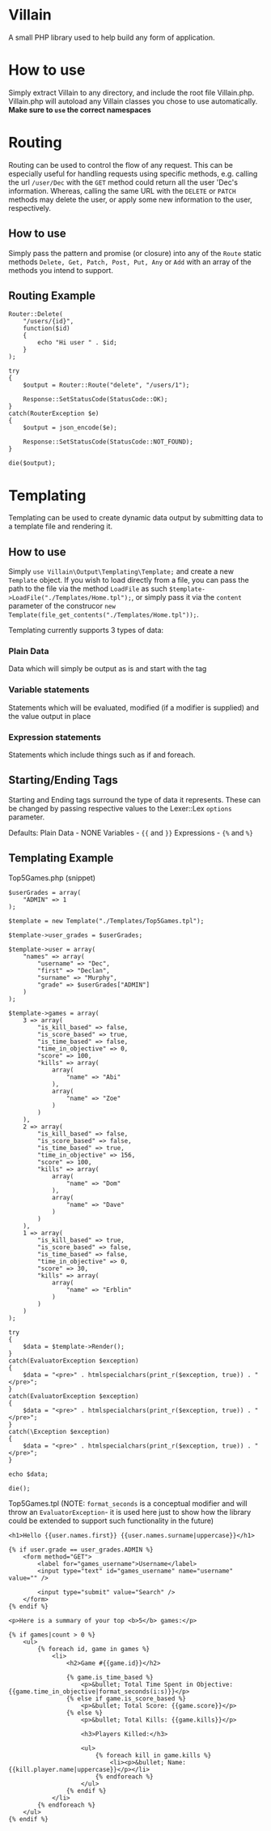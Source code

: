 # Villain
A small PHP library used to help build any form of application.

# How to use
Simply extract Villain to any directory, and include the root file Villain.php.
Villain.php will autoload any Villain classes you chose to use automatically.
**Make sure to `use` the correct namespaces**

# Routing
Routing can be used to control the flow of any request.
This can be especially useful for handling requests using specific methods, e.g. calling the url `/user/Dec` with the `GET` method could return all the user 'Dec's information. Whereas, calling the same URL with the `DELETE` or `PATCH` methods may delete the user, or apply some new information to the user, respectively.

## How to use
Simply pass the pattern and promise (or closure) into any of the `Route` static methods `Delete, Get, Patch, Post, Put, Any` or `Add` with an array of the methods you intend to support.

## Routing Example
```
Router::Delete(
	"/users/{id}",
	function($id)
	{
		echo "Hi user " . $id;
	}
);

try
{
	$output = Router::Route("delete", "/users/1");

	Response::SetStatusCode(StatusCode::OK);
}
catch(RouterException $e)
{
	$output = json_encode($e);

	Response::SetStatusCode(StatusCode::NOT_FOUND);
}

die($output);
```

# Templating
Templating can be used to create dynamic data output by submitting data to a template file and rendering it.

## How to use
Simply `use Villain\Output\Templating\Template;` and create a new `Template` object.
If you wish to load directly from a file, you can pass the path to the file via the method `LoadFile` as such `$template->LoadFile("./Templates/Home.tpl");`, or simply pass it via the `content` parameter of the construcor `new Template(file_get_contents("./Templates/Home.tpl"));`.

Templating currently supports 3 types of data:
### Plain Data
Data which will simply be output as is and start with the tag
### Variable statements
Statements which will be evaluated, modified (if a modifier is supplied) and the value output in place
### Expression statements
Statements which include things such as if and foreach.

## Starting/Ending Tags
Starting and Ending tags surround the type of data it represents. These can be changed by passing respective values to the Lexer::Lex `options` parameter.

Defaults:
Plain Data - NONE
Variables - `{{` and `}}`
Expressions - `{%` and `%}`

## Templating Example
Top5Games.php (snippet)
```
$userGrades = array(
	"ADMIN" => 1
);

$template = new Template("./Templates/Top5Games.tpl");

$template->user_grades = $userGrades;

$template->user = array(
	"names" => array(
		"username" => "Dec",
		"first" => "Declan",
		"surname" => "Murphy",
		"grade" => $userGrades["ADMIN"]
	)
);

$template->games = array(
	3 => array(
		"is_kill_based" => false,
		"is_score_based" => true,
		"is_time_based" => false,
		"time_in_objective" => 0,
		"score" => 100,
		"kills" => array(
			array(
				"name" => "Abi"
			),
			array(
				"name" => "Zoe"
			)
		)
	),
	2 => array(
		"is_kill_based" => false,
		"is_score_based" => false,
		"is_time_based" => true,
		"time_in_objective" => 156,
		"score" => 100,
		"kills" => array(
			array(
				"name" => "Dom"
			),
			array(
				"name" => "Dave"
			)
		)
	),
	1 => array(
		"is_kill_based" => true,
		"is_score_based" => false,
		"is_time_based" => false,
		"time_in_objective" => 0,
		"score" => 30,
		"kills" => array(
			array(
				"name" => "Erblin"
			)
		)
	)
);

try
{
	$data = $template->Render();
}
catch(EvaluatorException $exception)
{
	$data = "<pre>" . htmlspecialchars(print_r($exception, true)) . "</pre>";
}
catch(EvaluatorException $exception)
{
	$data = "<pre>" . htmlspecialchars(print_r($exception, true)) . "</pre>";
}
catch(\Exception $exception)
{
	$data = "<pre>" . htmlspecialchars(print_r($exception, true)) . "</pre>";
}

echo $data;

die();
```

Top5Games.tpl (NOTE: `format_seconds` is a conceptual modifier and will throw an `EvaluatorException`- it is used here just to show how the library could be extended to support such functionality in the future)
```
<h1>Hello {{user.names.first}} {{user.names.surname|uppercase}}</h1>

{% if user.grade == user_grades.ADMIN %}
	<form method="GET">
		<label for="games_username">Username</label>
		<input type="text" id="games_username" name="username" value="" />

		<input type="submit" value="Search" />
	</form>
{% endif %}

<p>Here is a summary of your top <b>5</b> games:</p>

{% if games|count > 0 %}
	<ul>
		{% foreach id, game in games %}
			<li>
				<h2>Game #{{game.id}}</h2>

				{% game.is_time_based %}
					<p>&bullet; Total Time Spent in Objective: {{game.time_in_objective|format_seconds(i:s)}}</p>
				{% else if game.is_score_based %}
					<p>&bullet; Total Score: {{game.score}}</p>
				{% else %}
					<p>&bullet; Total Kills: {{game.kills}}</p>

					<h3>Players Killed:</h3>

					<ul>
						{% foreach kill in game.kills %}
							<li><p>&bullet; Name: {{kill.player.name|uppercase}}</p></li>
						{% endforeach %}
					</ul>
				{% endif %}
			</li>
		{% endforeach %}
	</ul>
{% endif %}
```

